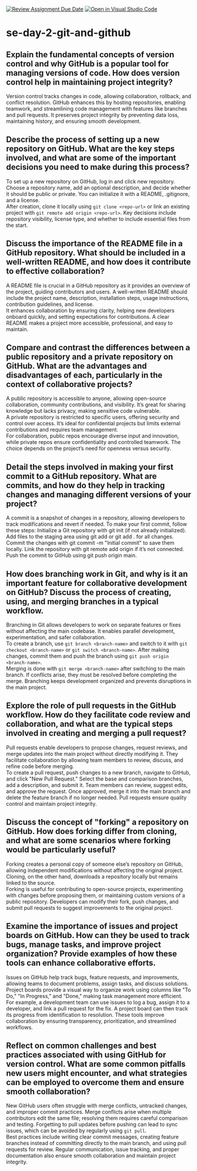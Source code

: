 [![Review Assignment Due Date](https://classroom.github.com/assets/deadline-readme-button-22041afd0340ce965d47ae6ef1cefeee28c7c493a6346c4f15d667ab976d596c.svg)](https://classroom.github.com/a/8wgCKhpZ)
[![Open in Visual Studio Code](https://classroom.github.com/assets/open-in-vscode-2e0aaae1b6195c2367325f4f02e2d04e9abb55f0b24a779b69b11b9e10269abc.svg)](https://classroom.github.com/online_ide?assignment_repo_id=18396071&assignment_repo_type=AssignmentRepo)
# se-day-2-git-and-github
## Explain the fundamental concepts of version control and why GitHub is a popular tool for managing versions of code. How does version control help in maintaining project integrity?
Version control tracks changes in code, allowing collaboration, rollback, and conflict resolution. GitHub enhances this by hosting repositories, enabling teamwork, and streamlining code management with features like branches and pull requests. It preserves project integrity by preventing data loss, maintaining history, and ensuring smooth development.
## Describe the process of setting up a new repository on GitHub. What are the key steps involved, and what are some of the important decisions you need to make during this process?
To set up a new repository on GitHub, log in and click new repository. Choose a repository name, add an optional description, and decide whether it should be public or private. You can initialize it with a README, .gitignore, and a license.  
After creation, clone it locally using `git clone <repo-url>` or link an existing project with `git remote add origin <repo-url>`. Key decisions include repository visibility, license type, and whether to include essential files from the start.
## Discuss the importance of the README file in a GitHub repository. What should be included in a well-written README, and how does it contribute to effective collaboration?
A README file is crucial in a GitHub repository as it provides an overview of the project, guiding contributors and users. A well-written README should include the project name, description, installation steps, usage instructions, contribution guidelines, and license.  
It enhances collaboration by ensuring clarity, helping new developers onboard quickly, and setting expectations for contributions. A clear README makes a project more accessible, professional, and easy to maintain.
## Compare and contrast the differences between a public repository and a private repository on GitHub. What are the advantages and disadvantages of each, particularly in the context of collaborative projects?
A public repository is accessible to anyone, allowing open-source collaboration, community contributions, and visibility. It’s great for sharing knowledge but lacks privacy, making sensitive code vulnerable.  
A private repository is restricted to specific users, offering security and control over access. It’s ideal for confidential projects but limits external contributions and requires team management.  
For collaboration, public repos encourage diverse input and innovation, while private repos ensure confidentiality and controlled teamwork. The choice depends on the project’s need for openness versus security.
## Detail the steps involved in making your first commit to a GitHub repository. What are commits, and how do they help in tracking changes and managing different versions of your project?
A commit is a snapshot of changes in a repository, allowing developers to track modifications and revert if needed. To make your first commit, follow these steps:
Initialize a Git repository with git init (if not already initialized).
Add files to the staging area using git add <file-name> or git add . for all changes.
Commit the changes with git commit -m "Initial commit" to save them locally.
Link the repository with git remote add origin <repo-url> if it’s not connected.
Push the commit to GitHub using git push origin main.
## How does branching work in Git, and why is it an important feature for collaborative development on GitHub? Discuss the process of creating, using, and merging branches in a typical workflow.
Branching in Git allows developers to work on separate features or fixes without affecting the main codebase. It enables parallel development, experimentation, and safer collaboration.  
To create a branch, use `git branch <branch-name>` and switch to it with `git checkout <branch-name>` or `git switch <branch-name>`. After making changes, commit them and push the branch using `git push origin <branch-name>`.  
Merging is done with `git merge <branch-name>` after switching to the main branch. If conflicts arise, they must be resolved before completing the merge. Branching keeps development organized and prevents disruptions in the main project.

## Explore the role of pull requests in the GitHub workflow. How do they facilitate code review and collaboration, and what are the typical steps involved in creating and merging a pull request?
Pull requests enable developers to propose changes, request reviews, and merge updates into the main project without directly modifying it. They facilitate collaboration by allowing team members to review, discuss, and refine code before merging.  
To create a pull request, push changes to a new branch, navigate to GitHub, and click "New Pull Request." Select the base and comparison branches, add a description, and submit it. Team members can review, suggest edits, and approve the request. Once approved, merge it into the main branch and delete the feature branch if no longer needed. Pull requests ensure quality control and maintain project integrity.

## Discuss the concept of "forking" a repository on GitHub. How does forking differ from cloning, and what are some scenarios where forking would be particularly useful?
Forking creates a personal copy of someone else’s repository on GitHub, allowing independent modifications without affecting the original project. Cloning, on the other hand, downloads a repository locally but remains linked to the source.  
Forking is useful for contributing to open-source projects, experimenting with changes before proposing them, or maintaining custom versions of a public repository. Developers can modify their fork, push changes, and submit pull requests to suggest improvements to the original project.
## Examine the importance of issues and project boards on GitHub. How can they be used to track bugs, manage tasks, and improve project organization? Provide examples of how these tools can enhance collaborative efforts.
Issues on GitHub help track bugs, feature requests, and improvements, allowing teams to document problems, assign tasks, and discuss solutions. Project boards provide a visual way to organize work using columns like "To Do," "In Progress," and "Done," making task management more efficient.  
For example, a development team can use issues to log a bug, assign it to a developer, and link a pull request for the fix. A project board can then track its progress from identification to resolution. These tools improve collaboration by ensuring transparency, prioritization, and streamlined workflows.

## Reflect on common challenges and best practices associated with using GitHub for version control. What are some common pitfalls new users might encounter, and what strategies can be employed to overcome them and ensure smooth collaboration?
New GitHub users often struggle with merge conflicts, untracked changes, and improper commit practices. Merge conflicts arise when multiple contributors edit the same file; resolving them requires careful comparison and testing. Forgetting to pull updates before pushing can lead to sync issues, which can be avoided by regularly using `git pull`.  
Best practices include writing clear commit messages, creating feature branches instead of committing directly to the main branch, and using pull requests for review. Regular communication, issue tracking, and proper documentation also ensure smooth collaboration and maintain project integrity.
